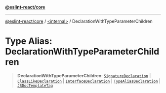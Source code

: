 [**@eslint-react/core**](../../README.md)

***

[@eslint-react/core](../../README.md) / [\<internal\>](../README.md) / DeclarationWithTypeParameterChildren

# Type Alias: DeclarationWithTypeParameterChildren

> **DeclarationWithTypeParameterChildren**: [`SignatureDeclaration`](SignatureDeclaration.md) \| [`ClassLikeDeclaration`](ClassLikeDeclaration.md) \| [`InterfaceDeclaration`](../interfaces/InterfaceDeclaration.md) \| [`TypeAliasDeclaration`](../interfaces/TypeAliasDeclaration.md) \| [`JSDocTemplateTag`](../interfaces/JSDocTemplateTag.md)
